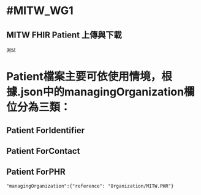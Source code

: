 # #MITW_WG1
## MITW FHIR Patient 上傳與下載
```
測試
```
# Patient檔案主要可依使用情境，根據.json中的managingOrganization欄位分為三類：

## Patient ForIdentifier

## Patient ForContact


## Patient ForPHR
`"managingOrganization":{"reference": "Organization/MITW.PHR"}`

